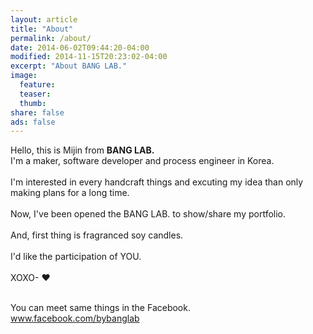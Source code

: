 ```yaml
---
layout: article
title: "About"
permalink: /about/
date: 2014-06-02T09:44:20-04:00
modified: 2014-11-15T20:23:02-04:00
excerpt: "About BANG LAB."
image:
  feature:
  teaser:
  thumb:
share: false
ads: false
---
```


Hello, this is Mijin from <b>BANG LAB.</b>
<br>I'm a maker, software developer and process engineer in Korea.<br>
<br>I'm interested in every handcraft things and excuting my idea than only making plans for a long time.<br>
<br>Now, I've been opened the BANG LAB. to show/share my portfolio. <br>
<br>And, first thing is fragranced soy candles.<br>
<br>I'd like the participation of YOU. <br>
<br>XOXO- ♥<br>

<br>You can meet same things in the Facebook. 
<br><a title="BANG LAB. X SOY CANDLE 바로가기" href="http://www.facebook.com/bybanglab" target="_blank">www.facebook.com/bybanglab</a><br>
